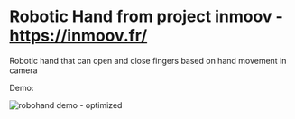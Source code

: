 # Robotic Hand from project inmoov - https://inmoov.fr/

Robotic hand that can open and close fingers based on hand movement in camera


Demo:

![robohand demo - optimized](https://github.com/Toka1000101/robohand/assets/49341361/f07188ef-4277-4731-aee9-1218e3e728ed)
